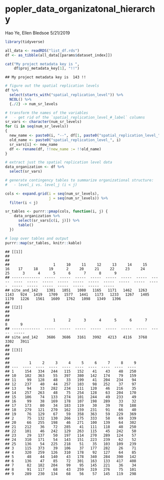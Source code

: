 popler\_data\_organizatonal\_hierarchy
================
Hao Ye, Ellen Bledsoe
5/21/2019

``` r
library(tidyverse)

all_data <- readRDS("list_df.rds")
df <- as_tibble(all_data[[params$dataset_index]])

cat("My project metadata key is ", 
    df$proj_metadata_key[1], "!!")
```

    ## My project metadata key is  143 !!

``` r
# figure out the spatial replication levels
df %>% 
  select(starts_with("spatial_replication_level")) %>%
  NCOL() %>%
  {./2} -> num_sr_levels
```

``` r
# transform the names of the variables
#   - get rid of the `spatial_replication_level_#_label` columns
sr_vars <- character(num_sr_levels)
for (i in seq(num_sr_levels))
{
  new_name <- paste0(i, "--", df[1, paste0("spatial_replication_level_", i, "_label")])
  old_name <- paste0("spatial_replication_level_", i)
  sr_vars[i] <- new_name
  df <- rename(df, !!new_name := !!old_name)
}
```

``` r
# extract just the spatial replication level data
data_organization <- df %>%
  select(sr_vars)
```

``` r
# generate contingency tables to summarize organizational structure:
#   - level_i vs. level_j (i < j)

cols <- expand.grid(i = seq(num_sr_levels), 
                    j = seq(num_sr_levels)) %>%
  filter(i < j)

sr_tables <- purrr::pmap(cols, function(i, j) {
    data_organization %>%
      select(sr_vars[c(i, j)]) %>%
      table()
  })
```

``` r
# loop over tables and output
purrr::map(sr_tables, knitr::kable)
```

    ## [[1]]
    ## 
    ## 
    ##                    1     10     11     12     13     14     15     16    17     18     19      2     20     21     22     23     24     25      3      4      5      6      7      8      9
    ## -------------  -----  -----  -----  -----  -----  -----  -----  -----  ----  -----  -----  -----  -----  -----  -----  -----  -----  -----  -----  -----  -----  -----  -----  -----  -----
    ## site_and_142    1381   1851   1080   1165   1171   1462   1263   1143   924   1419   1709   1577   1441   1173   1233   1267   1405   1170   1226   1561   1609   1762   1098   1349   1396
    ## 
    ## [[2]]
    ## 
    ## 
    ##                    1      2      3      4      5      6      7      8      9
    ## -------------  -----  -----  -----  -----  -----  -----  -----  -----  -----
    ## site_and_142    3686   3686   3161   3992   4213   4116   3768   3302   3911
    ## 
    ## [[3]]
    ## 
    ## 
    ##         1     2     3     4     5     6     7     8     9
    ## ---  ----  ----  ----  ----  ----  ----  ----  ----  ----
    ## 1     154   334   244   115   152    41    43    48   250
    ## 10    102   363    55   397   380   142   174    79   159
    ## 11     99   128    48    33   199    41   204   234    94
    ## 12    237    40    44   257   103    98   252    37    97
    ## 13     94    33   282   234   111   120    46   216    35
    ## 14    257   263    48    75   254   128    63   204   170
    ## 15    106    74   133   274   101   244    49   233    49
    ## 16     99    38   169   178   107   198   289    33    32
    ## 17    173    80    34   183   119    30    39    78   188
    ## 18    279   121   270   162   159   231    91    66    40
    ## 19     76   129    67    59   358   363    59   229   369
    ## 2      75   132   130   266   175   333    58    69   339
    ## 20     66   255   198    46   271   100   139    64   302
    ## 21    212    36    72   285    41   111   118    48   250
    ## 22    101    46   242   129   263   115    45   242    50
    ## 23     29   137    50   197   114   270   289   124    57
    ## 24    310   171    54   143   151   223   239    62    52
    ## 25    136    54   225   218    51    35   103   109   239
    ## 3     115   373    39   106    37   177   282    26    71
    ## 4     320   259   126   310   178    92   127    64    85
    ## 5      48    44   140    43   178   340   284   390   142
    ## 6     136    47    85    72   301   163   133   417   408
    ## 7      82   182   204    99    95   145   221    36    34
    ## 8      91   117    68    43   259   319   276    75   101
    ## 9     289   230   134    68    56    57   145   119   298
